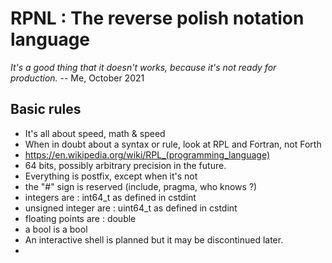 # RPNL : The reverse polish notation language

_It's a good thing that it doesn't works, because it's not ready for production._
-- Me, October 2021

## Basic rules

* It's all about speed, math & speed
* When in doubt about a syntax or rule, look at RPL and Fortran, not Forth
* https://en.wikipedia.org/wiki/RPL_(programming_language)
* 64 bits, possibly arbitrary precision in the future.
* Everything is postfix, except when it's not
* the "#" sign is reserved (include, pragma, who knows ?)
* integers are : int64_t as defined in cstdint
* unsigned integer are : uint64_t as defined in cstdint
* floating points are : double
* a bool is a bool
* An interactive shell is planned but it may be discontinued later.
* 